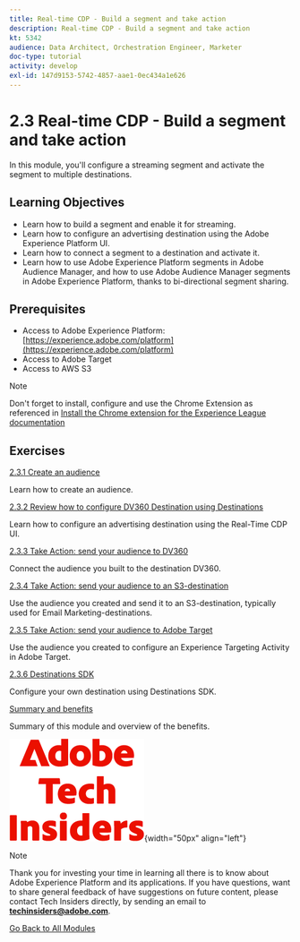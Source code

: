 ```yaml
---
title: Real-time CDP - Build a segment and take action
description: Real-time CDP - Build a segment and take action
kt: 5342
audience: Data Architect, Orchestration Engineer, Marketer
doc-type: tutorial
activity: develop
exl-id: 147d9153-5742-4857-aae1-0ec434a1e626
---
```

# 2.3 Real-time CDP - Build a segment and take action

In this module, you'll configure a streaming segment and activate the segment to multiple destinations.

## Learning Objectives

- Learn how to build a segment and enable it for streaming.
- Learn how to configure an advertising destination using the Adobe Experience Platform UI.
- Learn how to connect a segment to a destination and activate it.
- Learn how to use Adobe Experience Platform segments in Adobe Audience Manager, and how to use Adobe Audience Manager segments in Adobe Experience Platform, thanks to bi-directional segment sharing.

## Prerequisites

- Access to Adobe Experience Platform: [https://experience.adobe.com/platform](https://experience.adobe.com/platform)
- Access to Adobe Target
- Access to AWS S3

>[!NOTE]
>
>Don't forget to install, configure and use the Chrome Extension as referenced in [Install the Chrome extension for the Experience League documentation](../../gettingstarted/gettingstarted/ex1.md)

## Exercises

[2.3.1 Create an audience](./ex1.md)

Learn how to create an audience.

[2.3.2 Review how to configure DV360 Destination using Destinations](./ex2.md)

Learn how to configure an advertising destination using the Real-Time CDP UI.

[2.3.3 Take Action: send your audience to DV360](./ex3.md)

Connect the audience you built to the destination DV360.

[2.3.4 Take Action: send your audience to an S3-destination](./ex4.md)

Use the audience you created and send it to an S3-destination, typically used for Email Marketing-destinations.

[2.3.5 Take Action: send your audience to Adobe Target](./ex5.md)

Use the audience you created to configure an Experience Targeting Activity in Adobe Target.

[2.3.6 Destinations SDK](./ex6.md)

Configure your own destination using Destinations SDK.

[Summary and benefits](./summary.md)

Summary of this module and overview of the benefits.

![Tech Insiders](./../../../assets/images/techinsiders.png){width="50px" align="left"}

>[!NOTE]
>
>Thank you for investing your time in learning all there is to know about Adobe Experience Platform and its applications. If you have questions, want to share general feedback of have suggestions on future content, please contact Tech Insiders directly, by sending an email to **techinsiders@adobe.com**.

[Go Back to All Modules](../../../overview.md)
